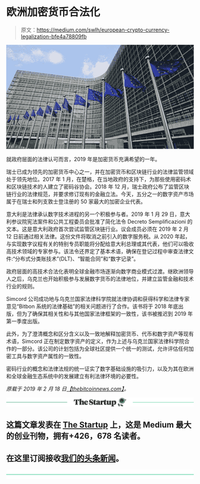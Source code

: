 # 欧洲加密货币合法化

> 原文：<https://medium.com/swlh/european-crypto-currency-legalization-bfe4a78809fb>

![](img/7fda6dbb6b3b031b5a2c5bac5198d9fc.png)

就政府层面的法律认可而言，2019 年是加密货币充满希望的一年。

瑞士已成为领先的加密货币中心之一，并在加密货币和区块链行业的法律监管领域处于领先地位。2017 年 1 月，在楚格，在当地政府的支持下，为那些使用密码术和区块链技术的人建立了密码谷协会。2018 年 12 月，瑞士政府公布了监管区块链行业的法律规范，并要求修订现有的金融立法。今天，五分之一的数字资产市场属于在瑞士和列支敦士登注册的 50 家最大的加密企业代表。

意大利是法律承认数字技术进程的另一个积极参与者。2019 年 1 月 29 日，意大利参议院宪法案件和公共工程委员会批准了简化法令 Decreto Semplificazioni 的文本。这是意大利政府首次尝试监管区块链行业。议会成员必须在 2019 年 2 月 12 日前通过相关法律。这份文件将取消之前引入的数字服务税。从 2020 年起，与实现数字议程有关的特别专员职能将分配给意大利总理或其代表，他们可以吸收高技术领域的专家参与。该法令还界定了基本术语，确保在登记过程中审查法律文件:“分布式分类账技术”(DLT)、“智能合同”和“数字记录”。

政府层面的高技术合法化表明全球金融市场逐渐向数字商业模式过渡。继欧洲领导人之后，乌克兰也开始积极参与发展数字货币的法律地位，并建立监管金融和技术行业的规则。

Simcord 公司成功地与乌克兰国家法律科学院就法律协调和获得科学和法律专家意见“Bitbon 系统的法律基础”的相关问题进行了合作。该书将于 2018 年底出版，但为了确保其相关性和与其他国家法律框架的一致性，该书被推迟到 2019 年第一季度出版。

此外，为了澄清概念和区分含义以及一致地解释加密货币、代币和数字资产等现有术语，Simcord 正在制定数字资产的定义，作为上述与乌克兰国家法律科学院合作的一部分。该公司的计划包括为全球社区提供一个统一的测试，允许评估任何加密工具与数字资产属性的一致性。

密码行业的概念和法律法规的统一证实了数字基础设施的吸引力，以及为其在欧洲和全球金融生态系统中的发展建立有利法律环境的必要性。

*原载于 2019 年 2 月 18 日*[*【thebitcoinnews.com】*](https://thebitcoinnews.com/european-crypto-currency-legalization/)*。*

[![](img/308a8d84fb9b2fab43d66c117fcc4bb4.png)](https://medium.com/swlh)

## 这篇文章发表在 [The Startup](https://medium.com/swlh) 上，这是 Medium 最大的创业刊物，拥有+426，678 名读者。

## 在这里订阅接收[我们的头条新闻](https://growthsupply.com/the-startup-newsletter/)。

[![](img/b0164736ea17a63403e660de5dedf91a.png)](https://medium.com/swlh)